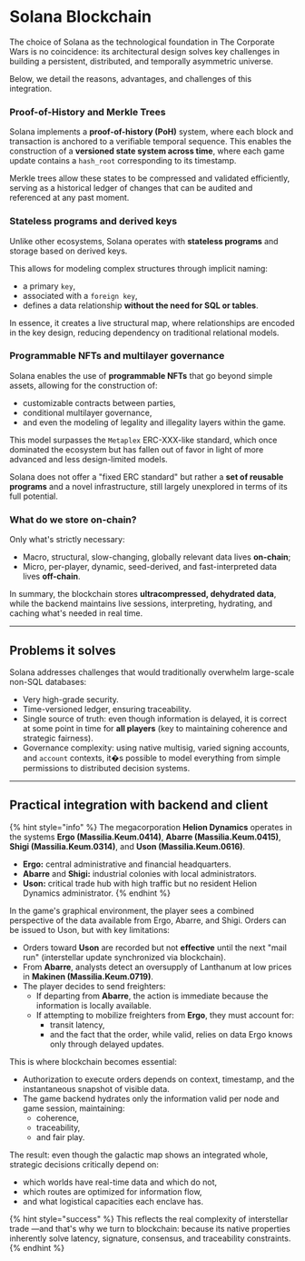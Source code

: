 # Solana Blockchain

The choice of Solana as the technological foundation in The Corporate Wars is no coincidence: its architectural design solves key challenges in building a persistent, distributed, and temporally asymmetric universe.

Below, we detail the reasons, advantages, and challenges of this integration.

### Proof-of-History and Merkle Trees

Solana implements a **proof-of-history (PoH)** system, where each block and transaction is anchored to a verifiable temporal sequence. This enables the construction of a **versioned state system across time**, where each game update contains a `hash_root` corresponding to its timestamp.

Merkle trees allow these states to be compressed and validated efficiently, serving as a historical ledger of changes that can be audited and referenced at any past moment.

### Stateless programs and derived keys

Unlike other ecosystems, Solana operates with **stateless programs** and storage based on derived keys.

This allows for modeling complex structures through implicit naming:

* a primary `key`,
* associated with a `foreign key`,
* defines a data relationship **without the need for SQL or tables**.

In essence, it creates a live structural map, where relationships are encoded in the key design, reducing dependency on traditional relational models.

### Programmable NFTs and multilayer governance

Solana enables the use of **programmable NFTs** that go beyond simple assets, allowing for the construction of:

* customizable contracts between parties,
* conditional multilayer governance,
* and even the modeling of legality and illegality layers within the game.

This model surpasses the `Metaplex` ERC-XXX-like standard, which once dominated the ecosystem but has fallen out of favor in light of more advanced and less design-limited models.

Solana does not offer a "fixed ERC standard" but rather a **set of reusable programs** and a novel infrastructure, still largely unexplored in terms of its full potential.

### What do we store on-chain?

Only what's strictly necessary:

* Macro, structural, slow-changing, globally relevant data lives **on-chain**;
* Micro, per-player, dynamic, seed-derived, and fast-interpreted data lives **off-chain**.

In summary, the blockchain stores **ultracompressed, dehydrated data**, while the backend maintains live sessions, interpreting, hydrating, and caching what's needed in real time.

***

## Problems it solves

Solana addresses challenges that would traditionally overwhelm large-scale non-SQL databases:

* Very high-grade security.
* Time-versioned ledger, ensuring traceability.
* Single source of truth: even though information is delayed, it is correct at some point in time for **all players** (key to maintaining coherence and strategic fairness).
* Governance complexity: using native multisig, varied signing accounts, and `account` contexts, it�s possible to model everything from simple permissions to distributed decision systems.

***

## Practical integration with backend and client

{% hint style="info" %}
The megacorporation **Helion Dynamics** operates in the systems **Ergo (Massilia.Keum.0414)**, **Abarre (Massilia.Keum.0415)**, **Shigi (Massilia.Keum.0314)**, and **Uson (Massilia.Keum.0616)**.

* **Ergo:** central administrative and financial headquarters.
* **Abarre** and **Shigi:** industrial colonies with local administrators.
* **Uson:** critical trade hub with high traffic but no resident Helion Dynamics administrator.
{% endhint %}

In the game's graphical environment, the player sees a combined perspective of the data available from Ergo, Abarre, and Shigi. Orders can be issued to Uson, but with key limitations:

* Orders toward **Uson** are recorded but not **effective** until the next "mail run" (interstellar update synchronized via blockchain).
* From **Abarre**, analysts detect an oversupply of Lanthanum at low prices in **Makinen (Massilia.Keum.0719)**.
* The player decides to send freighters:
  * If departing from **Abarre**, the action is immediate because the information is locally available.
  * If attempting to mobilize freighters from **Ergo**, they must account for:
    * transit latency,
    * and the fact that the order, while valid, relies on data Ergo knows only through delayed updates.

This is where blockchain becomes essential:

* Authorization to execute orders depends on context, timestamp, and the instantaneous snapshot of visible data.
* The game backend hydrates only the information valid per node and game session, maintaining:
  * coherence,
  * traceability,
  * and fair play.

The result: even though the galactic map shows an integrated whole, strategic decisions critically depend on:

* which worlds have real-time data and which do not,
* which routes are optimized for information flow,
* and what logistical capacities each enclave has.

{% hint style="success" %}
This reflects the real complexity of interstellar trade —and that's why we turn to blockchain: because its native properties inherently solve latency, signature, consensus, and traceability constraints.
{% endhint %}
